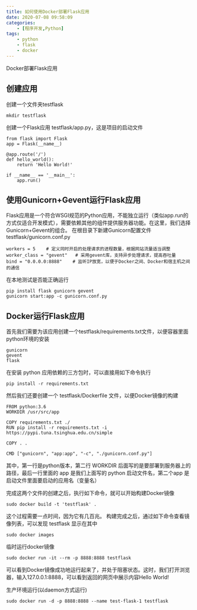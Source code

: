```yaml
---
title: 如何使用Docker部署Flask应用
date: 2020-07-08 09:58:09
categories: 
    - [程序开发,Python]
tags: 
    - python
    - flask
    - docker
---
```

Docker部署Flask应用

<!-- more -->
## 创建应用
创建一个文件夹testflask
```
mkdir testflask
```
创建一个Flask应用 testflask/app.py，这是项目的启动文件
```
from flask import Flask
app = Flask(__name__)

@app.route('/')
def hello_world():
    return 'Hello World!'

if __name__ == '__main__':
    app.run()
```
## 使用Gunicorn+Gevent运行Flask应用
Flask应用是一个符合WSGI规范的Python应用，不能独立运行（类似app.run的方式仅适合开发模式），需要依赖其他的组件提供服务器功能。在这里，我们选择Gunicorn+Gevent的组合。
在根目录下新建Gunicorn配置文件 testflask/gunicorn.conf.py
```
workers = 5    # 定义同时开启的处理请求的进程数量，根据网站流量适当调整
worker_class = "gevent"   # 采用gevent库，支持异步处理请求，提高吞吐量
bind = "0.0.0.0:8888"    # 监听IP放宽，以便于Docker之间、Docker和宿主机之间的通信
```
在本地测试是否能正确运行
```
pip install flask gunicorn gevent
gunicorn start:app -c gunicorn.conf.py
```

## Docker运行Flask应用
首先我们需要为该应用创建一个testflask/requirements.txt文件，以便容器里面python环境的安装
```
gunicorn
gevent
flask
```

在安装 python 应用依赖的三方包时，可以直接用如下命令执行
```
pip install -r requirements.txt
```

然后我们还要创建一个 testflask/Dockerfile 文件，以便Docker镜像的构建
```
FROM python:3.6
WORKDIR /usr/src/app

COPY requirements.txt ./
RUN pip install -r requirements.txt -i https://pypi.tuna.tsinghua.edu.cn/simple

COPY . .

CMD ["gunicorn", "app:app", "-c", "./gunicorn.conf.py"]
```

其中，第一行是python版本，第二行 WORKDIR 后面写的是要部署到服务器上的路径，最后一行里面的 app 是我们上面写的 python 启动文件名，第二个app 是启动文件里面要启动的应用名（变量名）

完成这两个文件的创建之后，执行如下命令，就可以开始构建Docker镜像
```
sudo docker build -t 'testflask' .
```
这个过程需要一点时间，因为它有几百兆。 构建完成之后，通过如下命令查看镜像列表，可以发现 testflask 显示在其中
```
sudo docker images
```

临时运行docker镜像
```
sudo docker run -it --rm -p 8888:8888 testflask
```
可以看到Docker镜像成功地运行起来了，并处于阻塞状态。这时，我们打开浏览器，输入127.0.0.1:8888，可以看到返回的网页中展示内容Hello World!

生产环境运行(以daemon方式运行)
```
sudo docker run -d -p 8888:8888 --name test-flask-1 testflask
```
